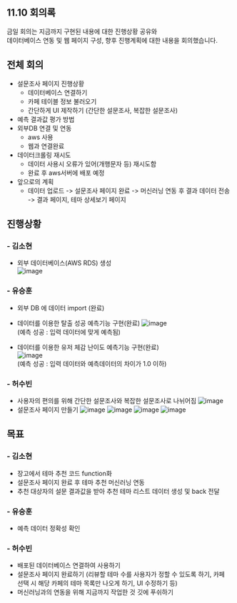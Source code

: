 ## 11.10 회의록
금일 회의는 지금까지 구현된 내용에 대한 진행상황 공유와    
데이터베이스 연동 및 웹 페이지 구성, 
향후 진행계획에 대한 내용을 회의했습니다.


## 전체 회의
- 설문조사 페이지 진행상황
    - 데이터베이스 연결하기
    - 카페 테이블 정보 불러오기
    - 간단하게 UI 제작하기 (간단한 설문조사, 복잡한 설문조사)
- 예측 결과값 평가 방법
- 외부DB 연결 및 연동
    - aws 사용
    - 웹과 연결완료
- 데이터크롤링 재시도
    - 데이터 사용시 오류가 있어(개행문자 등) 재시도함
    - 완료 후 aws서버에 배포 예정
- 앞으로의 계획
    - 데이터 업로드 -> 설문조사 페이지 완료 -> 머신러닝 연동 후 결과 데이터 전송 -> 결과 페이지, 테마 상세보기 페이지

## 진행상황
### - 김소현
- 외부 데이터베이스(AWS RDS) 생성  
![image](https://user-images.githubusercontent.com/55437339/142184864-582eed74-3d90-4825-b2c0-e2d796fc4d2e.png)


### - 유승훈
- 외부 DB 에 데이터 import (완료)  

- 데이터를 이용한 탈출 성공 예측기능 구현(완료)
![image](https://user-images.githubusercontent.com/29995264/142186634-71ef111e-957c-4aec-aa57-b7f8d6696d6d.png)  
(예측 성공 : 입력 데이터에 맞게 예측됨)  

- 데이터를 이용한 유저 체감 난이도 예측기능 구현(완료)  
![image](https://user-images.githubusercontent.com/29995264/142187990-e4c55c19-ebd2-46bf-8fc1-25f366349d0a.png)  
(예측 성공 : 입력 데이터와 예측데이터의 차이가 1.0 이하)


### - 허수빈
- 사용자의 편의를 위해 간단한 설문조사와 복잡한 설문조사로 나뉘어짐
  ![image](https://user-images.githubusercontent.com/59255980/142178341-7d040d62-70e1-40de-8d35-be5c7a412e72.png)
- 설문조사 페이지 만들기
  ![image](https://user-images.githubusercontent.com/59255980/142179526-1065fdf3-5838-46fb-8bff-0d066e4a3e93.png)
  ![image](https://user-images.githubusercontent.com/59255980/142179413-4cf877b1-825d-4d10-b34e-f3fe5bf10c6c.png)
  ![image](https://user-images.githubusercontent.com/59255980/142179563-abee77ec-32bd-4b8c-a7df-01e9e9daf5c3.png)
  ![image](https://user-images.githubusercontent.com/59255980/142179595-c5091747-cad2-4792-a313-5e466f9fc8ac.png)

      
## 목표
### - 김소현
- 장고에서 테마 추천 코드 function화
- 설문조사 페이지 완료 후 테마 추천 머신러닝 연동
- 추천 대상자의 설문 결과값을 받아 추천 테마 리스트 데이터 생성 및 back 전달

### - 유승훈
- 예측 데이터 정확성 확인

### - 허수빈
- 배포된 데이터베이스 연결하여 사용하기
- 설문조사 페이지 완료하기 (리뷰할 테마 수를 사용자가 정할 수 있도록 하기, 카페 선택 시 해당 카페의 테마 목록만 나오게 하기, UI 수정하기 등)
- 머신러닝과의 연동을 위해 지금까지 작업한 것 깃에 푸쉬하기
